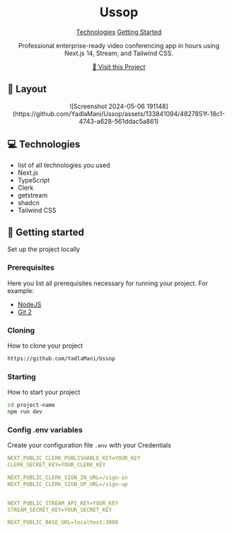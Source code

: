                   
 
<h1 align="center" style="font-weight: bold;">Ussop</h1>

<p align="center">
<a href="#tech">Technologies</a>
<a href="#started">Getting Started</a>

</p>


<p align="center">Professional enterprise-ready video conferencing app in hours using Next.js 14, Stream, and Tailwind CSS.</p>


<p align="center">
<a href="https://ussop-nu.vercel.app/">📱 Visit this Project</a>
</p>
 
<h2 id="layout">🎨 Layout</h2>

<p align="center">
![Screenshot 2024-05-06 191148](https://github.com/YadlaMani/Ussop/assets/133841094/4827851f-18c1-4743-a628-561ddac5a861)


</p>
 
<h2 id="technologies">💻 Technologies</h2>

- list of all technologies you used
- Next.js
- TypeScript
- Clerk
- getstream
- shadcn
- Tailwind CSS
 
<h2 id="started">🚀 Getting started</h2>

Set up the project locally
 
<h3>Prerequisites</h3>

Here you list all prerequisites necessary for running your project. For example:

- [NodeJS](https://github.com/)
- [Git 2](https://github.com)
 
<h3>Cloning</h3>

How to clone your project

```bash
https://github.com/YadlaMani/Ussop
```
 
<h3>Starting</h3>

How to start your project

```bash
cd project-name
npm run dev
```
<h3>Config .env variables</h2>

Create your configuration file `.env` with your  Credentials

```yaml
NEXT_PUBLIC_CLERK_PUBLISHABLE_KEY=YOUR_KEY
CLERK_SECRET_KEY=YOUR_CLERK_KEY

NEXT_PUBLIC_CLERK_SIGN_IN_URL=/sign-in
NEXT_PUBLIC_CLERK_SIGN_UP_URL=/sign-up


NEXT_PUBLIC_STREAM_API_KEY=YOUR_KEY
STREAM_SECRET_KEY=YOUR_SECRET_KEY

NEXT_PUBLIC_BASE_URL=localhost:3000
```
 

 
